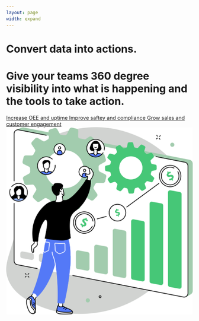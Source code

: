 ```yaml
---
layout: page
width: expand
---
```


<div class="uk-section">
        <div class="uk-container">
            <div class="uk-grid-match uk-child-width-1-2@m" uk-grid>
                <div class="uk-width-1-2@m uk-margin-auto uk-margin-auto-vertical">
                    <h1>Convert data into actions.</h1>
                    <h1>Give your teams 360 degree visibility into what is happening and the tools to take action.</h1>
                    <a class="uk-link-heading" uk-icon="icon:  chevron-double-right" href="#">Increase OEE and uptime </a>
                    <a class="uk-link-heading" uk-icon="icon:  chevron-double-right" href="#">Improve saftey and compliance </a>
                    <a class="uk-link-heading" uk-icon="icon:  chevron-double-right" href="#">Grow sales and customer engagement </a>    
                </div>
                <div>
                    <img src="/uploads/zira_frontpage_image.svg">
                </div>
            </div>
        </div>
</div>
